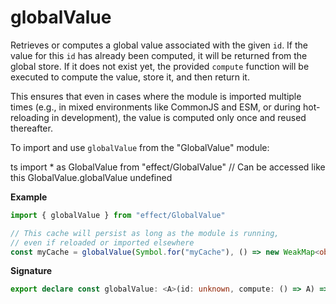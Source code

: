 # globalValue

Retrieves or computes a global value associated with the given `id`. If the value for this `id`
has already been computed, it will be returned from the global store. If it does not exist yet,
the provided `compute` function will be executed to compute the value, store it, and then return it.

This ensures that even in cases where the module is imported multiple times (e.g., in mixed environments
like CommonJS and ESM, or during hot-reloading in development), the value is computed only once and reused
thereafter.

To import and use `globalValue` from the "GlobalValue" module:

ts
import \* as GlobalValue from "effect/GlobalValue"
// Can be accessed like this
GlobalValue.globalValue
undefined

**Example**

```ts
import { globalValue } from "effect/GlobalValue"

// This cache will persist as long as the module is running,
// even if reloaded or imported elsewhere
const myCache = globalValue(Symbol.for("myCache"), () => new WeakMap<object, number>())
```

**Signature**

```ts
export declare const globalValue: <A>(id: unknown, compute: () => A) => A
```
